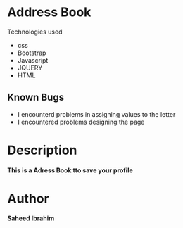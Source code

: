 # Address Book
Technologies used
* css
* Bootstrap
* Javascript
* JQUERY
* HTML
## Known Bugs
* I encounterd problems in assigning values to the letter
* I encountered problems designing the page                         

# Description
#### This is a Adress Book tto save your profile

# Author
#### Saheed Ibrahim

